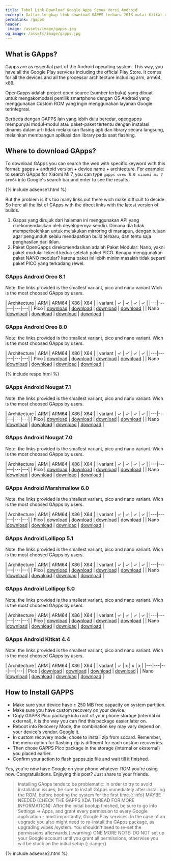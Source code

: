 ```yaml
---
title: Tabel Link Download Google Apps Semua Versi Android
excerpt: Daftar lengkap link download GAPPS terbaru 2018 mulai Kitkat 4.4 hingga Oreo 8.1
permalink: /gapps
header:
 image: /assets/image/gapps.jpg
og_image: /assets/image/gapps.jpg
---
```


## What is GApps?

Gapps are as essential part of the Android operating system. This way, you have all the Google Play services including the official Play Store. It comes for all the devices and all the processor architecture including arm, arm64, x86.

OpenGapps adalah project open source (sumber terbuka) yang dibuat untuk mengakomodasi pemilik smartphone dengan OS Android yang menggunakan Custom ROM yang ingin menggunakan layanan Google terintegrasi.

Berbeda dengan GAPPS lain yang lebih dulu beredar, opengapps mempunyai modul-modul atau paket-paket tertentu dengan instalasi dinamis dalam arti tidak melakukan flasing apk dan library secara langsung, melainkan membangun aplikasi dan library pada saat flashing.

## Where to download GApps?

To download GApps you can search the web with specific keyword with this format: gapps + android version + device name + archtecture. For example: to search GApps for Xiaomi Mi 7, you can type `gapps oreo 8.0 xiaomi mi 7 arm64` into Google's search bar and enter to see the results.

{% include adsense1.html %}

But the problem is it's too many links out there wich make difficult to decide. So here all the list of GApps with the direct links with the latest version of builds.

1. Gapps yang dirujuk dari halaman ini menggunakan API yang direkomendasikan oleh developernya sendiri. Dimana dia tidak memperbolehkan untuk melakukan mirroring di manapun, dengan tujuan agar pengunduh selalu mendapatkan build terbaru, dan tentu saja penghasilan dari iklan.
2. Paket OpenGapps direkomendasikan adalah Paket Modular: Nano, yakni paket modular tekecil kedua setelah paket PICO. Kenapa menggunakan paket NANO modular? karena paket ini lebih minim masalah tidak seperti paket PICO yang terkadang rewel.

### GApps Android Oreo 8.1

Note: the links provided is the smallest variant, pico and nano variant Wich is the most choosed GApps by users.

| Architecture | ARM | ARM64 | X86 | X64 |
| variant | ✓ | ✓ | ✓ | ✓ |
|---|---|---|---|---|
| Pico | [download](//gapps.knoacc.org/?download=true&variant=pico&arch=arm&api=8.1) | [download](//gapps.knoacc.org/?download=true&variant=pico&arch=arm64&api=8.1) | [download](//gapps.knoacc.org/?download=true&variant=pico&arch=x86&api=8.1) | [download](//gapps.knoacc.org/?download=true&variant=pico&arch=x64&api=8.1) |
| Nano |[download](//gapps.knoacc.org/?download=true&variant=nano&arch=arm&api=8.1) | [download](//gapps.knoacc.org/?download=true&variant=nano&arch=arm64&api=8.1) | [download](//gapps.knoacc.org/?download=true&variant=nano&arch=x86&api=8.1) | [download](//gapps.knoacc.org/?download=true&variant=nano&arch=x64&api=8.1) |

### GApps Android Oreo 8.0

Note: the links provided is the smallest variant, pico and nano variant. Wich is the most choosed GApps by users.

| Architecture | ARM | ARM64 | X86 | X64 |
| variant | ✓ | ✓ | ✓ | ✓ |
|---|---|---|---|---|
| Pico | [download](//gapps.knoacc.org/?download=true&variant=pico&arch=arm&api=8.0) | [download](//gapps.knoacc.org/?download=true&variant=pico&arch=arm64&api=8.0) | [download](//gapps.knoacc.org/?download=true&variant=pico&arch=x86&api=8.0) | [download](//gapps.knoacc.org/?download=true&variant=pico&arch=x64&api=8.0) |
| Nano |[download](//gapps.knoacc.org/?download=true&variant=nano&arch=arm&api=8.0) | [download](//gapps.knoacc.org/?download=true&variant=nano&arch=arm64&api=8.0) | [download](//gapps.knoacc.org/?download=true&variant=nano&arch=x86&api=8.0) | [download](//gapps.knoacc.org/?download=true&variant=nano&arch=x64&api=8.0) |

{% include respo.html %}

### GApps Android Nougat 7.1

Note: the links provided is the smallest variant, pico and nano variant. Wich is the most choosed GApps by users.

| Architecture | ARM | ARM64 | X86 | X64 |
| variant | ✓ | ✓ | ✓ | ✓ |
|---|---|---|---|---|
| Pico | [download](//gapps.knoacc.org/?download=true&variant=pico&arch=arm&api=7.1) | [download](//gapps.knoacc.org/?download=true&variant=pico&arch=arm64&api=7.1) | [download](//gapps.knoacc.org/?download=true&variant=pico&arch=x86&api=7.1) | [download](//gapps.knoacc.org/?download=true&variant=pico&arch=x64&api=7.1) |
| Nano |[download](//gapps.knoacc.org/?download=true&variant=nano&arch=arm&api=7.1) | [download](//gapps.knoacc.org/?download=true&variant=nano&arch=arm64&api=7.1) | [download](//gapps.knoacc.org/?download=true&variant=nano&arch=x86&api=7.1) | [download](//gapps.knoacc.org/?download=true&variant=nano&arch=x64&api=7.1) |


### GApps Android Nougat 7.0

Note: the links provided is the smallest variant, pico and nano variant. Wich is the most choosed GApps by users.

| Architecture | ARM | ARM64 | X86 | X64 |
| variant | ✓ | ✓ | ✓ | ✓ |
|---|---|---|---|---|
| Pico | [download](//gapps.knoacc.org/?download=true&variant=pico&arch=arm&api=7.0) | [download](//gapps.knoacc.org/?download=true&variant=pico&arch=arm64&api=7.0) | [download](//gapps.knoacc.org/?download=true&variant=pico&arch=x86&api=7.0) | [download](//gapps.knoacc.org/?download=true&variant=pico&arch=x64&api=7.0) |
| Nano |[download](//gapps.knoacc.org/?download=true&variant=nano&arch=arm&api=7.0) | [download](//gapps.knoacc.org/?download=true&variant=nano&arch=arm64&api=7.0) | [download](//gapps.knoacc.org/?download=true&variant=nano&arch=x86&api=7.0) | [download](//gapps.knoacc.org/?download=true&variant=nano&arch=x64&api=7.0) |

### GApps Android Marshmallow 6.0

Note: the links provided is the smallest variant, pico and nano variant. Wich is the most choosed GApps by users.

| Architecture | ARM | ARM64 | X86 | X64 |
| variant | ✓ | ✓ | ✓ | ✓ |
|---|---|---|---|---|
| Pico | [download](//gapps.knoacc.org/?download=true&variant=pico&arch=arm&api=6.0) | [download](//gapps.knoacc.org/?download=true&variant=pico&arch=arm64&api=6.0) | [download](//gapps.knoacc.org/?download=true&variant=pico&arch=x86&api=6.0) | [download](//gapps.knoacc.org/?download=true&variant=pico&arch=x64&api=6.0) |
| Nano |[download](//gapps.knoacc.org/?download=true&variant=nano&arch=arm&api=6.0) | [download](//gapps.knoacc.org/?download=true&variant=nano&arch=arm64&api=6.0) | [download](//gapps.knoacc.org/?download=true&variant=nano&arch=x86&api=6.0) | [download](//gapps.knoacc.org/?download=true&variant=nano&arch=x64&api=6.0) |

### GApps Android Lollipop 5.1

Note: the links provided is the smallest variant, pico and nano variant. Wich is the most choosed GApps by users.

| Architecture | ARM | ARM64 | X86 | X64 |
| variant | ✓ | ✓ | ✓ | ✓ |
|---|---|---|---|---|
| Pico | [download](//gapps.knoacc.org/?download=true&variant=pico&arch=arm&api=5.1) | [download](//gapps.knoacc.org/?download=true&variant=pico&arch=arm64&api=5.1) | [download](//gapps.knoacc.org/?download=true&variant=pico&arch=x86&api=5.1) | [download](//gapps.knoacc.org/?download=true&variant=pico&arch=x64&api=5.1) |
| Nano |[download](//gapps.knoacc.org/?download=true&variant=nano&arch=arm&api=5.1) | [download](//gapps.knoacc.org/?download=true&variant=nano&arch=arm64&api=5.1) | [download](//gapps.knoacc.org/?download=true&variant=nano&arch=x86&api=5.1) | [download](//gapps.knoacc.org/?download=true&variant=nano&arch=x64&api=5.1) |

### GApps Android Lollipop 5.0

Note: the links provided is the smallest variant, pico and nano variant. Wich is the most choosed GApps by users.

| Architecture | ARM | ARM64 | X86 | X64 |
| variant | ✓ | ✓ | ✓ | ✓ |
|---|---|---|---|---|
| Pico | [download](//gapps.knoacc.org/?download=true&variant=pico&arch=arm&api=5.0) | [download](//gapps.knoacc.org/?download=true&variant=pico&arch=arm64&api=5.0) | [download](//gapps.knoacc.org/?download=true&variant=pico&arch=x86&api=5.0) | [download](//gapps.knoacc.org/?download=true&variant=pico&arch=x64&api=5.0) |
| Nano |[download](//gapps.knoacc.org/?download=true&variant=nano&arch=arm&api=5.0) | [download](//gapps.knoacc.org/?download=true&variant=nano&arch=arm64&api=5.0) | [download](//gapps.knoacc.org/?download=true&variant=nano&arch=x86&api=5.0) | [download](//gapps.knoacc.org/?download=true&variant=nano&arch=x64&api=5.0) |

### GApps Android Kitkat 4.4

Note: the links provided is the smallest variant, pico and nano variant. Wich is the most choosed GApps by users.

| Architecture | ARM | ARM64 | X86 | X64 |
| variant | ✓ | x | x | x |
|---|---|---|---|---|
| Pico | [download](//gapps.knoacc.org/?download=true&variant=pico&arch=arm&api=4.4) | [download](//gapps.knoacc.org/?download=true&variant=pico&arch=arm64&api=4.4) | [download](//gapps.knoacc.org/?download=true&variant=pico&arch=x86&api=4.4) | [download](//gapps.knoacc.org/?download=true&variant=pico&arch=x64&api=4.4) |
| Nano |[download](//gapps.knoacc.org/?download=true&variant=nano&arch=arm&api=4.4) | [download](//gapps.knoacc.org/?download=true&variant=nano&arch=arm64&api=4.4) | [download](//gapps.knoacc.org/?download=true&variant=nano&arch=x86&api=4.4) | [download](//gapps.knoacc.org/?download=true&variant=nano&arch=x64&api=4.4) |

## How to Install GAPPS

- Make sure your device have ± 250 MB free capacity on system partition.
- Make sure you have custom recovery on your device.
- Copy GAPPS Pico package into root of your phone storage (internal or external), it is the way you can find this package easier later on.
- Reboot into Recovery Mode, the combination key may vary depend on your device's vendor. Google it.
- In custom recovery mode, chose to install zip from sdcard. Remember, the menu option for flashing zip is different for each custom recoveries.
- Then chose GAPPS Pico package in the storage (internal or eksternal) you placed earlier.
- Confirm your action to flash gapps.zip file and wait till it finished.

Yes, you're now have Google on your phone whatever ROM you're using now. Congratuilations.  Enjoying this post? Just share to your friends.

> Installing GApps tends to be problematic: in order to try to avoid installation issues, be sure to install GApps immediately after installing the ROM, before booting the system for the first time.{:.info}
> MAYBE NEEDED (CHECK THE GAPPS XDA THREAD FOR MORE INFORMATION): After the initial bootup finished, be sure to go into Settings -> Apps, and grant every permission to every Google application - most importantly, Google Play services. In the case of an upgrade you also might need to re-install the GApps package, as upgrading wipes /system. You shouldn't need to re-set the permissions afterwards.{:.warning}
> ONE MORE NOTE: DO NOT set up your Google account until you grant all permissions, otherwise you will be stuck on the initial setup.{:.danger}

{% include adsense2.html %}
